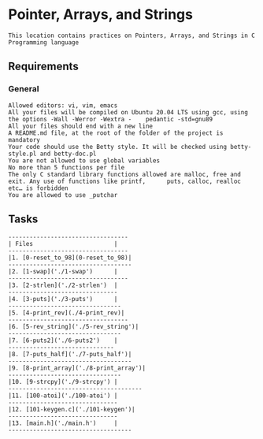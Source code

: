 # Pointer, Arrays, and Strings
    This location contains practices on Pointers, Arrays, and Strings in C Programming language
## Requirements
### General
	Allowed editors: vi, vim, emacs
	All your files will be compiled on Ubuntu 20.04 LTS using gcc, using the options -Wall -Werror -Wextra -	pedantic -std=gnu89
	All your files should end with a new line
	A README.md file, at the root of the folder of the project is mandatory
	Your code should use the Betty style. It will be checked using betty-style.pl and betty-doc.pl
	You are not allowed to use global variables
	No more than 5 functions per file
	The only C standard library functions allowed are malloc, free and exit. Any use of functions like printf, 		puts, calloc, realloc etc… is forbidden
	You are allowed to use _putchar
## Tasks
    ----------------------------------
    | Files                       |
    ----------------------------------
    |1. [0-reset_to_98](0-reset_to_98)|
    -----------------------------------
    |2. [1-swap]('./1-swap')      |
    ----------------------------------
    |3. [2-strlen]('./2-strlen')  |
    -------------------------------
    |4. [3-puts]('./3-puts')      |
    --------------------------------
    |5. [4-print_rev](./4-print_rev)|
    ----------------------------------
    |6. [5-rev_string]('./5-rev_string')|
    --------------------------------
    |7. [6-puts2]('./6-puts2')    |
    ------------------------------
    |8. [7-puts_half]('./7-puts_half')|
    -----------------------------------
    |9. [8-print_array]('./8-print_array')|
    --------------------------------
    |10. [9-strcpy]('./9-strcpy') |
    --------------------------------------
    |11. [100-atoi]('./100-atoi') |
    -------------------------------
    |12. [101-keygen.c]('./101-keygen')|
    -------------------------------
    |13. [main.h]('./main.h')     |
    -----------------------------------